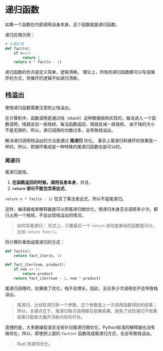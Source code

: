 # 递归函数

如果一个函数在内部调用自身本身，这个函数就是递归函数。

递归应用示例：

```python
# 计算阶乘
def fact(n):
    if n==1:
        return 1
    return n * fact(n - 1)
```

递归函数的优点是定义简单，逻辑清晰。
理论上，所有的递归函数都可以写成循环的方式，但循环的逻辑不如递归清晰。

## 栈溢出

使用递归函数需要注意防止栈溢出。

在计算机中，函数调用是通过栈（stack）这种数据结构实现的，每当进入一个函数调用，栈就会加一层栈帧，每当函数返回，栈就会减一层栈帧。
由于栈的大小不是无限的，所以，递归调用的次数过多，会导致栈溢出。

解决递归调用栈溢出的方法是通过 **尾递归** 优化。
事实上尾递归和循环的效果是一样的，所以，把循环看成是一种特殊的尾递归函数也是可以的。

### 尾递归

尾递归是指，

1. **在函数返回的时候，调用自身本身**，并且，
2. **`return` 语句不能包含表达式**。

`return n * fact(n - 1)` 包含了乘法表达式，所以不是尾递归。

这样，编译器或者解释器就可以把尾递归做优化，使递归本身无论调用多少次，都只占用一个栈帧，不会出现栈溢出的情况。

> 如何写尾递归：
> 形式上，只要最后一个 `return` 语句是单纯的函数就可以，比如 `return func()`。

将计算阶乘改成尾递归的方式：

```python
def fact(n):
    return fact_iter(n, 1)

def fact_iter(num, product):
    if num == 1:
        return product
    return fact_iter(num - 1, num * product)
```

尾递归调用时，如果做了优化，栈不会增长，因此，无论多少次调用也不会导致栈溢出。

> 尾递归，比线性递归多一个参数，这个参数是上一次调用函数得到的结果；
> 所以，关键点在于，尾递归每次调用都在收集结果，避免了线性递归不收集结果只能依次展开消耗内存的坏处。

遗憾的是，大多数编程语言没有针对尾递归做优化，Python标准的解释器也没有做优化，所以，即使把上面的 `fact(n)` 函数改成尾递归方式，也会导致栈溢出。

> Rust 有提供优化。
